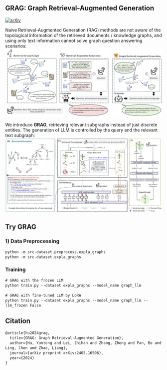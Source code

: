 ## GRAG: Graph Retrieval-Augmented Generation

[![arXiv](https://img.shields.io/badge/arXiv-2402.07630-b31b1b.svg)](https://arxiv.org/abs/2405.16506)

Naive Retrieval-Augmented Generation (RAG) methods are not aware of the topological information of the retrieved documents / knowledge graphs, and using only text information cannot solve graph question answering scenarios:
<img src="figs/intro.png">

We introduce **GRAG**, retrieving relevant subgraphs instead of just discrete entities. The generation of LLM is controlled by the query and the relevant text subgraph:
<img src="figs/flow.png">

## Try GRAG

### 1) Data Preprocessing
```
python -m src.dataset.preprocess.expla_graphs
python -m src.dataset.expla_graphs
```

### Training
```
# GRAG with the frozen LLM
python train.py --dataset expla_graphs --model_name graph_llm

# GRAG with fine-tuned LLM by LoRA
python train.py --dataset expla_graphs --model_name graph_llm --llm_frozen False
```

## Citation
```
@article{hu2024grag,
  title={GRAG: Graph Retrieval-Augmented Generation},
  author={Hu, Yuntong and Lei, Zhihan and Zhang, Zheng and Pan, Bo and Ling, Chen and Zhao, Liang},
  journal={arXiv preprint arXiv:2405.16506},
  year={2024}
}
```
